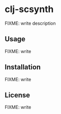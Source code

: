 # clj-scsynth

FIXME: write description

## Usage

FIXME: write

## Installation

FIXME: write

## License

FIXME: write
